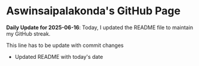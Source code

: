# Aswinsaipalakonda's GitHub Page



**Daily Update for 2025-06-16**: Today, I updated the README file to maintain my GitHub streak.

This line has to be update with commit changes 
 - Updated README with today's date
